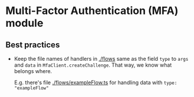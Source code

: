 # Multi-Factor Authentication (MFA) module

## Best practices

- Keep the file names of handlers in [./flows](./flows/) same as the field `type`
  to `args` and `data` in `MfaClient.createChallenge`.
  That way, we know what belongs where.

  E.g. there's file [./flows/exampleFlow.ts](./flows/exampleFlow) for
  handling data with `type: "exampleFlow"`
